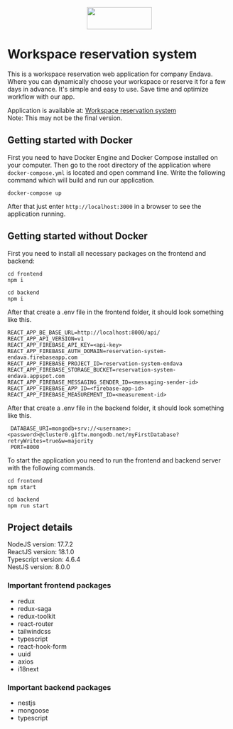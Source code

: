 <p align="center">
<img style="display: block;margin-left: auto;margin-right: auto;" src="https://user-images.githubusercontent.com/78727019/168024641-ef9488f8-f094-4b52-85b4-d2cbf7e68d5d.png" width="146.5" height="50">
</p>

# Workspace reservation system
This is a workspace reservation web application for company Endava. Where you can dynamically choose your workspace or reserve it for a few days in advance. It's simple and easy to use. Save time and optimize workflow with our app. 

Application is available at: [Workspace reservation system](https://workspace-reservation-endava.herokuapp.com/sign-in)<br/>
Note: This may not be the final version.

## Getting started with Docker
First you need to have Docker Engine and Docker Compose installed on your computer. Then go to the root directory of the application where `docker-compose.yml` is located and open command line. Write the following command which will build and run our application.
```
docker-compose up
```
After that just enter `http://localhost:3000` in a browser to see the application running.

## Getting started without Docker
First you need to install all necessary packages on the frontend and backend:
```
cd frontend
npm i

cd backend
npm i
```
After that create a .env file in the frontend folder, it should look something like this.
```
REACT_APP_BE_BASE_URL=http://localhost:8000/api/
REACT_APP_API_VERSION=v1
REACT_APP_FIREBASE_API_KEY=<api-key>
REACT_APP_FIREBASE_AUTH_DOMAIN=reservation-system-endava.firebaseapp.com
REACT_APP_FIREBASE_PROJECT_ID=reservation-system-endava
REACT_APP_FIREBASE_STORAGE_BUCKET=reservation-system-endava.appspot.com
REACT_APP_FIREBASE_MESSAGING_SENDER_ID=<messaging-sender-id>
REACT_APP_FIREBASE_APP_ID=<firebase-app-id>
REACT_APP_FIREBASE_MEASUREMENT_ID=<measurement-id>
```
After that create a .env file in the backend folder, it should look something like this.
```
 DATABASE_URI=mongodb+srv://<username>:<password>@cluster0.g1ftw.mongodb.net/myFirstDatabase?retryWrites=true&w=majority
 PORT=8000
```
To start the application you need to run the frontend and backend server with the following commands.
```
cd frontend
npm start

cd backend
npm run start
```

## Project details
NodeJS version: 17.7.2 <br/>
ReactJS version: 18.1.0 <br/>
Typescript version: 4.6.4 <br/>
NestJS version: 8.0.0 <br/>
### Important frontend packages
- redux
- redux-saga
- redux-toolkit
- react-router
- tailwindcss
- typescript
- react-hook-form
- uuid
- axios
- i18next
### Important backend packages
- nestjs
- mongoose
- typescript
